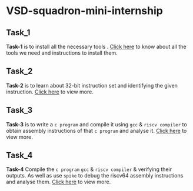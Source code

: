 # VSD-squadron-mini-internship


## Task_1

**Task-1** is to install all the necessary tools . [Click here](https://github.com/tejasbg19/VSD-squadron-mini-internship/blob/main/Task_1.md) to know about all the tools we need and instructions to install them.


## Task_2

**Task-2** is to learn about 32-bit instruction set and identifying the given instruction. [Click here](https://github.com/tejasbg19/VSD-squadron-mini-internship/blob/main/Task_2.md) to view more.


## Task_3

**Task-3** is to write a `c program` and compile it using `gcc` & `riscv compiler` to obtain assembly instructions of that `c program` and analyse it.
[Click here](https://github.com/tejasbg19/VSD-squadron-mini-internship/blob/main/Task_3.md) to view more.


## Task_4

**Task-4** Compile the `c program` `gcc` & `riscv compiler` & verifying their outputs. As well as use `spike` to debug the riscv64 assembly instructions and analyse them. 
[Click here](https://github.com/tejasbg19/VSD-squadron-mini-internship/blob/main/Task_4.md) to view more.
